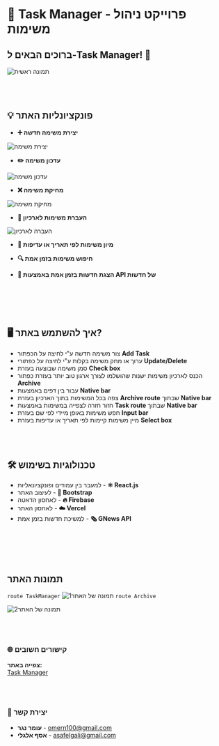 
# 📝 Task Manager - פרוייקט ניהול משימות

## ברוכים הבאים ל-Task Manager! 🚀

![תמונה ראשית](https://github.com/user-attachments/assets/e2fef348-bc44-447a-8217-581dc673170f)
<br><br><br><br>
## 💡 פונקציונליות האתר  

* **➕ יצירת משימה חדשה**
  
![יצירת משימה](https://github.com/user-attachments/assets/0a230c08-0e2a-471c-b592-96d397fc391e)

* **✏️ עדכון משימה**
 
![עדכון משימה](https://github.com/user-attachments/assets/28c9cd61-f5ce-46b4-8318-2ce5e6a814ca)

* **❌ מחיקת משימה**
 
![מחיקת משימה](https://github.com/user-attachments/assets/2b4806a5-166b-432c-a717-8ce351288542)

* **📂 העברת משימות לארכיון**
 
![העברה לארכיון](https://github.com/user-attachments/assets/52b16112-7679-41e5-a0fc-e7568aa02cdc)

* **📅 מיון משימות לפי תאריך או עדיפות**

* **🔍 חיפוש משימות בזמן אמת**

* **📰 הצגת חדשות בזמן אמת באמצעות API של חדשות**

    <br><br><br><br>
## 🖥️ איך להשתמש באתר?

* צור משימה חדשה ע"י לחיצה על הכפתור **Add Task**
* ערוך או מחק משימה בקלות ע"י לחיצה על כפתורי **Update/Delete**
* סמן משימה שבוצעה בעזרת  **Check box**
* הכנס לארכיון משימות ישנות שהושלמו לצורך ארגון טוב יותר בעזרת כפתור **Archive**
* עבור בין דפים באמצעות **Native bar**
* צפה בכל המשימות בתוך הארכיון בעזרת **Archive route** שבתוך **Native bar**
* חזור חזרה לצפייה במשימות באמצעות **Task route** שבתוך **Native bar**
* חפש משימות באופן מיידי לפי שם בעזרת **Input bar**
* מיין משימות קיימות לפי תאריך או עדיפות בעזרת **Select box**
<br><br><br><br>
## 🛠️ טכנולוגיות בשימוש

*  למעבר בין עמודים ופונקציונאליות - **⚛️ React.js** 
*  לעיצוב האתר - **🎨 Bootstrap**
*  לאחסון הדאטה - **🔥 Firebase** 
*  לאחסון האתר - **☁️ Vercel**
*  למשיכת חדשות בזמן אמת - **🗞️ GNews API**


<br><br><br><br>
## תמונות האתר
<code>route TaskManager</code>
![תמונה של האתר1](https://github.com/user-attachments/assets/1d292c26-119d-4283-959a-678dbd44c769)
<code>route Archive</code>

![תמונה של האתר2](https://github.com/user-attachments/assets/1b51c1f0-3ac0-4ec0-b97d-843432c5d0f9)
<br><br><br><br>
### 🌐 קישורים חשובים

**צפייה באתר:**  
[Task Manager](https://task-manager-gold-gamma.vercel.app/)
<br><br><br><br>
### 📧 יצירת קשר

* **עומר נגר** - [omern100@gmail.com](mailto:omern100@gmail.com)
* **אסף אלגלי** - [asafelgali@gmail.com](mailto:asafelgali@gmail.com)
